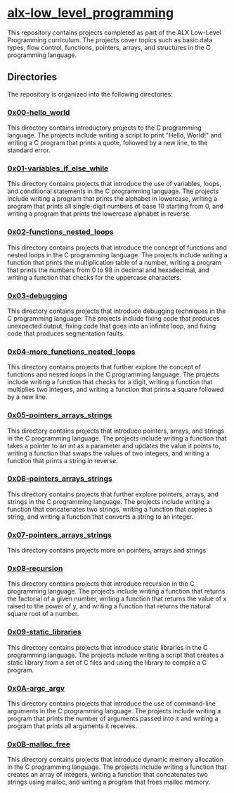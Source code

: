 # [alx-low_level_programming](https://github.com/nwhator/alx-low_level_programming)
This repository contains projects completed as part of the ALX Low-Level Programming curriculum. The projects cover topics such as basic data types, flow control, functions, pointers, arrays, and structures in the C programming language.

## Directories
The repository is organized into the following directories:

### [0x00-hello_world](https://github.com/nwhator/alx-low_level_programming/tree/master/0x00-hello_world)
This directory contains introductory projects to the C programming language. The projects include writing a script to print "Hello, World!" and writing a C program that prints a quote, followed by a new line, to the standard error.

### [0x01-variables_if_else_while](https://github.com/nwhator/alx-low_level_programming/tree/master/0x01-variables_if_else_while)
This directory contains projects that introduce the use of variables, loops, and conditional statements in the C programming language. The projects include writing a program that prints the alphabet in lowercase, writing a program that prints all single-digit numbers of base 10 starting from 0, and writing a program that prints the lowercase alphabet in reverse.

### [0x02-functions_nested_loops](https://github.com/nwhator/alx-low_level_programming/tree/master/0x02-functions_nested_loops)
This directory contains projects that introduce the concept of functions and nested loops in the C programming language. The projects include writing a function that prints the multiplication table of a number, writing a program that prints the numbers from 0 to 98 in decimal and hexadecimal, and writing a function that checks for the uppercase characters.

### [0x03-debugging](https://github.com/nwhator/alx-low_level_programming/tree/master/0x03-debugging)
This directory contains projects that introduce debugging techniques in the C programming language. The projects include fixing code that produces unexpected output, fixing code that goes into an infinite loop, and fixing code that produces segmentation faults.

### [0x04-more_functions_nested_loops](https://github.com/nwhator/alx-low_level_programming/tree/master/0x04-more_functions_nested_loops)
This directory contains projects that further explore the concept of functions and nested loops in the C programming language. The projects include writing a function that checks for a digit, writing a function that multiplies two integers, and writing a function that prints a square followed by a new line.

### [0x05-pointers_arrays_strings](https://github.com/nwhator/alx-low_level_programming/tree/master/0x05-pointers_arrays_strings)
This directory contains projects that introduce pointers, arrays, and strings in the C programming language. The projects include writing a function that takes a pointer to an int as a parameter and updates the value it points to, writing a function that swaps the values of two integers, and writing a function that prints a string in reverse.

### [0x06-pointers_arrays_strings](https://github.com/nwhator/alx-low_level_programming/tree/master/0x06-pointers_arrays_strings)
This directory contains projects that further explore pointers, arrays, and strings in the C programming language. The projects include writing a function that concatenates two strings, writing a function that copies a string, and writing a function that converts a string to an integer.

### [0x07-pointers_arrays_strings](https://github.com/nwhator/alx-low_level_programming/tree/master/0x07-pointers_arrays_strings)
This directory contains projects more on pointers, arrays and strings

### [0x08-recursion](https://github.com/nwhator/alx-low_level_programming/tree/master/0x08-recursion)
This directory contains projects that introduce recursion in the C programming language. The projects include writing a function that returns the factorial of a given number, writing a function that returns the value of x raised to the power of y, and writing a function that returns the natural square root of a number.

### [0x09-static_libraries](https://github.com/nwhator/alx-low_level_programming/tree/master/0x09-static_libraries)
This directory contains projects that introduce static libraries in the C programming language. The projects include writing a script that creates a static library from a set of C files and using the library to compile a C program.

### [0x0A-argc_argv](https://github.com/nwhator/alx-low_level_programming/tree/master/0x0A-argc_argv)
This directory contains projects that introduce the use of command-line arguments in the C programming language. The projects include writing a program that prints the number of arguments passed into it and writing a program that prints all arguments it receives.

### [0x0B-malloc_free](https://github.com/nwhator/alx-low_level_programming/tree/master/0x0B-malloc_free)
This directory contains projects that introduce dynamic memory allocation in the C programming language. The projects include writing a function that creates an array of integers, writing a function that concatenates two strings using malloc, and writing a program that frees malloc memory.
